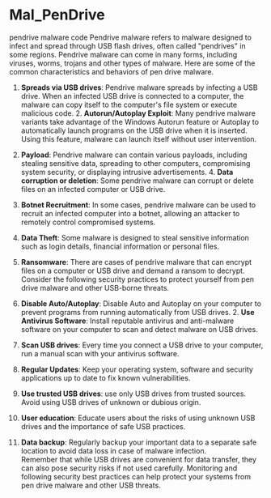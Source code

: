 # Mal_PenDrive
pendrive malware code
Pendrive malware refers to malware designed to infect and spread through USB flash drives, often called "pendrives" in some regions. Pendrive malware can come in many forms, including viruses, worms, trojans and other types of malware. 
  Here are some of the common characteristics and behaviors of pen drive malware. 
 
 1. **Spreads via USB drives**: Pendrive malware spreads by infecting a USB drive. When an infected USB drive is connected to a computer, the malware can copy itself to the computer's file system or execute malicious code.  2. **Autorun/Autoplay Exploit**: Many pendrive malware variants take advantage of the Windows Autorun feature or Autoplay to automatically launch programs on the USB drive when it is inserted. Using this feature,  malware can launch itself without user intervention.  
 3. **Payload**: Pendrive malware can contain various payloads, including stealing sensitive data, spreading to other computers, compromising system security, or displaying intrusive advertisements.  4. **Data corruption or deletion**: Some pendrive malware can corrupt or delete files on an infected computer or USB drive.  
 5. **Botnet Recruitment**: In some cases, pendrive malware can be used to recruit an infected computer into a botnet, allowing an attacker to remotely control  compromised systems. 
 6. **Data Theft**: Some malware is designed to steal sensitive information such as login details, financial information or personal files.  
 7. **Ransomware**: There are cases of pendrive malware that can encrypt files on a computer or USB drive and demand a ransom to decrypt. 
 Consider the following security practices to protect yourself from pen drive malware and other USB-borne threats. 
 
 1. **Disable Auto/Autoplay**: Disable Auto and Autoplay  on your computer to prevent  programs from running automatically from USB drives.  2. **Use Antivirus Software**: Install reputable antivirus and anti-malware software on your computer to scan and detect malware on USB drives. 
  3. **Scan USB drives**: Every time you connect a USB drive to your computer, run a manual scan with your antivirus software.  
 4. **Regular Updates**: Keep your operating system, software and security applications up to date to fix known vulnerabilities. 
  5. **Use trusted USB drives**: use only USB drives from trusted sources. Avoid using USB drives of unknown or dubious origin. 
  6. **User education**: Educate users about the risks of using unknown USB drives and the importance of safe USB practices. 
  7. **Data backup**: Regularly backup your important data to a separate safe location to avoid data loss in case of malware infection.  
 Remember that while USB drives are convenient for data transfer, they can also pose security risks if not used carefully. Monitoring and following security best  practices can help protect your systems from pen drive malware and other USB threats.
